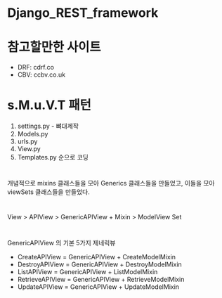 # Django_REST_framework

# 참고할만한 사이트
  - DRF: cdrf.co
  - CBV: ccbv.co.uk

# s.M.u.V.T 패턴
1. settings.py - 뼈대제작
2. Models.py
3. urls.py
4. View.py
5. Templates.py
순으로 코딩

#
개념적으로 mixins 클래스들을 모아 Generics 클래스들을 만들었고, 이들을 모아 viewSets 클래스들을 만들었다.
# 
View > APIView > GenericAPIView + Mixin > ModelView Set
# 
GenericAPIView 의 기본 5가지 제네릭뷰
  - CreateAPIView   = GenericAPIView + CreateModelMixin
  - DestroyAPIView  = GenericAPIView + DestroyModelMixin
  - ListAPIView     = GenericAPIView + ListModelMixin
  - RetrieveAPIView = GenericAPIView + RetrieveModelMixin
  - UpdateAPIView   = GenericAPIView + UpdateModelMixin



